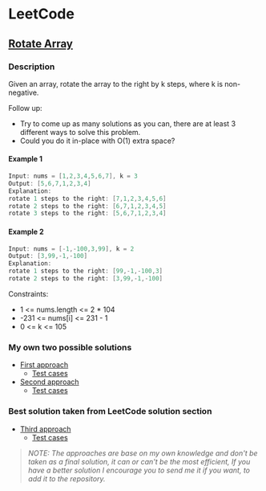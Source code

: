 # LeetCode

## [Rotate Array](https://leetcode.com/problems/rotate-array/)

### Description
Given an array, rotate the array to the right by k steps, where k is non-negative.

Follow up:

* Try to come up as many solutions as you can, there are at least 3 different ways to solve this problem.
* Could you do it in-place with O(1) extra space?

#### Example 1
```java
Input: nums = [1,2,3,4,5,6,7], k = 3
Output: [5,6,7,1,2,3,4]
Explanation:
rotate 1 steps to the right: [7,1,2,3,4,5,6]
rotate 2 steps to the right: [6,7,1,2,3,4,5]
rotate 3 steps to the right: [5,6,7,1,2,3,4]
```

#### Example 2
```java
Input: nums = [-1,-100,3,99], k = 2
Output: [3,99,-1,-100]
Explanation: 
rotate 1 steps to the right: [99,-1,-100,3]
rotate 2 steps to the right: [3,99,-1,-100]
```

Constraints:

* 1 <= nums.length <= 2 * 104
* -231 <= nums[i] <= 231 - 1
* 0 <= k <= 105

### My own two possible solutions

* [First approach](method1/RotateArray.java)
    * [Test cases](../../../../test/java/leetcode/rotatearray/method1/RotateArrayTest.java)
* [Second approach](method2/RotateArray.java)
    * [Test cases](../../../../test/java/leetcode/rotatearray/method2/RotateArrayTest.java)
    
### Best solution taken from LeetCode solution section

* [Third approach](method3/RotateArray.java)
    * [Test cases](../../../../test/java/leetcode/rotatearray/method3/RotateArrayTest.java)

> *NOTE: The approaches are base on my own knowledge and don't be taken as a final solution, it can or can't be the most efficient, If you have a better solution I encourage you to send me it if you want, to add it to the repository.*  